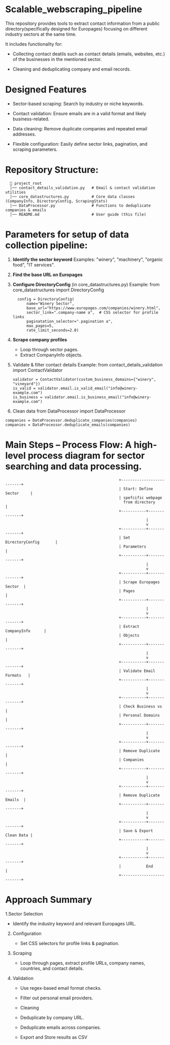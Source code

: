 # Scalable_webscraping_pipeline
This repository provides tools to extract contact information from  a public directory(specifically designed for Europages) focusing on different industry sectors at the same time. 

It includes functionality for:

  -  Collecting contact deatils such as  contact details (emails, websites, etc.) of the businesses in the mentioned sector.
    
  - Cleaning and deduplicating company and email records.

# Designed Features
  - Sector-based scraping: Search by industry or niche keywords.

  - Contact validation: Ensure emails are in a valid format and likely business-related.

  - Data cleaning: Remove duplicate companies and repeated email addresses.

  - Flexible configuration: Easily define sector links, pagination, and scraping parameters.

# Repository Structure: 

      📂 project_root
      │── contact_details_validation.py   # Email & contact validation utilities
      │── core_datastructures.py          # Core data classes (CompanyInfo, DirectoryConfig, ScrapingStats)
      │── DataProcessor.py                # Functions to deduplicate companies & emails
      │── README.md                       # User guide (this file)

# Parameters for setup of data collection pipeline: 
1. **Identify the sector keyword**
Examples: "winery", "machinery", "organic food", "IT services".
2. **Find the base URL on Europages**
3. **Configure DirectoryConfig** (in core_datastructures.py)
   Example:
   from core_datastructures import DirectoryConfig
      
         config = DirectoryConfig(
             name="Winery Sector",
             base_url="https://www.europages.com/companies/winery.html",
             sector_link=".company-name a",  # CSS selector for profile links
             paginatation_selector=".pagination a",
             max_pages=5,
             rate_limit_seconds=2.0)
   
  5. **Scrape company profiles**
        - Loop through sector pages.
        - Extract CompanyInfo objects.
  6. Validate & filter contact details
     Example: 
         from contact_details_validation import ContactValidator
         
         validator = ContactValidator(custom_business_domains={"winery", "vineyard"})
         is_valid = validator.email.is_valid_email("info@winery-example.com")
         is_business = validator.email.is_business_email("info@winery-example.com")

  7. Clean data
     from DataProcessor import DataProcessor

    companies = DataProcessor.deduplicate_companies(companies)
    companies = DataProcessor.deduplicate_emails(companies)

# Main Steps – Process Flow: A high-level process diagram for sector searching and data processing. 
                                                      +--------------------------+
                                                      | Start: Define Sector     |
                                                      | spefcific webpage
                                                        from directory           |
                                                      +-----------+--------------+
                                                                  |
                                                                  v
                                                      +-----------+--------------+
                                                      | Set DirectoryConfig       |
                                                      | Parameters                |
                                                      +-----------+--------------+
                                                                  |
                                                                  v
                                                      +-----------+--------------+
                                                      | Scrape Europages Sector  |
                                                      | Pages                    |
                                                      +-----------+--------------+
                                                                  |
                                                                  v
                                                      +-----------+--------------+
                                                      | Extract CompanyInfo      |
                                                      | Objects                  |
                                                      +-----------+--------------+
                                                                  |
                                                                  v
                                                      +-----------+--------------+
                                                      | Validate Email Formats   |
                                                      +-----------+--------------+
                                                                  |
                                                                  v
                                                      +-----------+--------------+
                                                      | Check Business vs        |
                                                      | Personal Domains         |
                                                      +-----------+--------------+
                                                                  |
                                                                  v
                                                      +-----------+--------------+
                                                      | Remove Duplicate         |
                                                      | Companies                |
                                                      +-----------+--------------+
                                                                  |
                                                                  v
                                                      +-----------+--------------+
                                                      | Remove Duplicate Emails  |
                                                      +-----------+--------------+
                                                                  |
                                                                  v
                                                      +-----------+--------------+
                                                      | Save & Export Clean Data |
                                                      +-----------+--------------+
                                                                  |
                                                                  v
                                                      +-----------+--------------+
                                                      |           End            |
                                                      +--------------------------+
                                                      
# Approach Summary
1.Sector Selection
  - Identify the industry keyword and relevant Europages URL.

2. Configuration
   - Set CSS selectors for profile links & pagination.

3. Scraping
   - Loop through pages, extract profile URLs, company names, countries, and contact details.

4. Validation
    - Use regex-based email format checks.
  
    - Filter out personal email providers.
  
    - Cleaning
  
    - Deduplicate by company URL.
  
    - Deduplicate emails across companies.
  
    - Export and Store results as CSV
